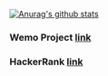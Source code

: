 [![Anurag's github stats](https://github-readme-stats.vercel.app/api?username=Sedong-Choi)](https://github.com/anuraghazra/github-readme-stats)

### Wemo Project [link](http://52.79.214.36:8080/wemo/)<br>
### HackerRank [link](https://www.hackerrank.com/bulssajo00)<br>

<!--
**Sedong-Choi/Sedong-Choi** is a ✨ _special_ ✨ repository because its `README.md` (this file) appears on your GitHub profile.

Here are some ideas to get you started:

- 🔭 I’m currently working on ...
- 🌱 I’m currently learning ...
- 👯 I’m looking to collaborate on ...
- 🤔 I’m looking for help with ...
- 💬 Ask me about ...
- 📫 How to reach me: ...
- 😄 Pronouns: ...
- ⚡ Fun fact: ...
-->
